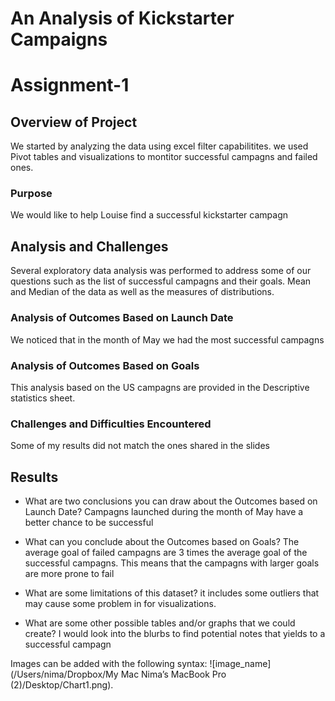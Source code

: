 # An Analysis of Kickstarter Campaigns
# Assignment-1

## Overview of Project
We started by analyzing the data using excel filter capabilitites. we used Pivot tables and visualizations to montitor successful campagns and failed ones.

### Purpose
We would like to help Louise find a successful kickstarter campagn

## Analysis and Challenges
Several exploratory data analysis was performed to address some of our questions such as the list of successful campagns and their goals. Mean and Median of the data as well as the measures of distributions.

### Analysis of Outcomes Based on Launch Date
We noticed that in the month of May we had the most successful campagns

### Analysis of Outcomes Based on Goals
This analysis based on the US campagns are provided in the Descriptive statistics sheet.  

### Challenges and Difficulties Encountered
Some of my results did not match the ones shared in the slides

## Results

- What are two conclusions you can draw about the Outcomes based on Launch Date?
Campagns launched during the month of May have a better chance to be successful

- What can you conclude about the Outcomes based on Goals?
The average goal of failed campagns are 3 times the average goal of the successful campagns. This means that the campagns with larger goals are more prone to fail

- What are some limitations of this dataset?
it includes some outliers that may cause some problem in for visualizations.

- What are some other possible tables and/or graphs that we could create?
I would look into the blurbs to find potential notes that yields to a successful campagn

Images can be added with the following syntax: ![image_name](/Users/nima/Dropbox/My Mac Nima’s MacBook Pro (2)/Desktop/Chart1.png).



